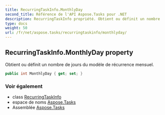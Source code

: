```yaml
---
title: RecurringTaskInfo.MonthlyDay
second_title: Référence de l'API Aspose.Tasks pour .NET
description: RecurringTaskInfo propriété. Obtient ou définit un nombre de jours du modèle de récurrence mensuel.
type: docs
weight: 50
url: /fr/net/aspose.tasks/recurringtaskinfo/monthlyday/
---
```

## RecurringTaskInfo.MonthlyDay property

Obtient ou définit un nombre de jours du modèle de récurrence mensuel.

```csharp
public int MonthlyDay { get; set; }
```

### Voir également

* class [RecurringTaskInfo](../)
* espace de noms [Aspose.Tasks](../../recurringtaskinfo/)
* Assemblée [Aspose.Tasks](../../../)


